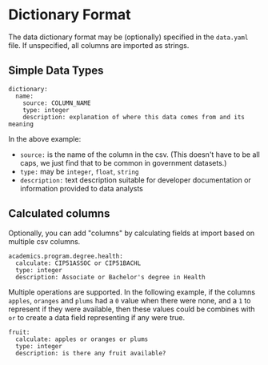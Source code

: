 # Dictionary Format

The data dictionary format may be (optionally) specified in the `data.yaml` file.  If unspecified, all columns are imported as strings.

## Simple Data Types

```
dictionary:
  name:
    source: COLUMN_NAME
    type: integer
    description: explanation of where this data comes from and its meaning
```

In the above example:
* `source:` is the name of the column in the csv. (This doesn't have to be all caps, we just find that to be common in government datasets.)
* `type:` may be `integer`,  `float`, `string`
* `description:` text description suitable for developer documentation or information provided to data analysts

## Calculated columns

Optionally, you can add "columns" by calculating fields at import based on multiple csv columns.  

```
academics.program.degree.health:
  calculate: CIP51ASSOC or CIP51BACHL
  type: integer
  description: Associate or Bachelor's degree in Health
```

Multiple operations are supported.  In the following example, if the columns `apples`, `oranges` and `plums` had a `0` value when there were none, and a `1` to represent if they were available, then these values could be combines with `or` to create a data field representing if any were true.

```
fruit:
  calculate: apples or oranges or plums
  type: integer
  description: is there any fruit available?
```
